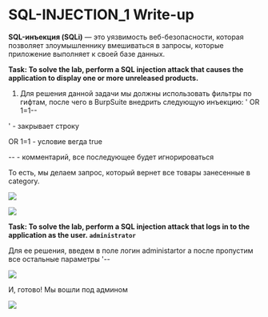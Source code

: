 # SQL-INJECTION_1 Write-up

**SQL-инъекция (SQLi)** — это уязвимость веб-безопасности, которая позволяет злоумышленнику вмешиваться в запросы, которые приложение выполняет к своей базе данных.

**Task: To solve the lab, perform a SQL injection attack that causes the application to display one or more unreleased products.**

1. Для решения данной задачи мы должны использовать фильтры по гифтам, после чего в BurpSuite внедрить следующую инъекцию: ' OR 1=1--

' - закрывает строку

OR 1=1 - условие вегда true

-- - комментарий, все последующее будет игнорироваться

То есть, мы делаем запрос, который вернет все товары занесенные в category.

![](C:\Users\balam\AppData\Roaming\marktext\images\2025-05-19-16-40-55-image.png)

![](C:\Users\balam\AppData\Roaming\marktext\images\2025-05-19-16-37-10-image.png)



**Task: To solve the lab, perform a SQL injection attack that logs in to the application as the user. `administrator`**

Для ее решения, введем в поле логин administartor а после пропустим все остальные параметры '--

![](C:\Users\balam\AppData\Roaming\marktext\images\2025-05-19-16-45-04-image.png)

И, готово! Мы вошли под админом

![](C:\Users\balam\AppData\Roaming\marktext\images\2025-05-19-16-45-47-image.png)
